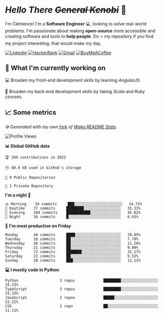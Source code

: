<!---
chomelc/chomelc is a ✨ special ✨ repository because its `README.md` (this file) appears on your GitHub profile.
You can click the Preview link to take a look at your changes.
--->

# *Hello There ~~General Kenobi~~* :vulcan_salute:

I'm Clémence! I'm a **Software Engineer** :computer:, looking to solve real-world problems. I'm passionate about making **open-source** more accessible and creating software and tools to **help people**. Do :star: my repository if you find my project interesting, that would make my day.

<!-- Badges -->
[![Linkedin](https://img.shields.io/badge/-ClémenceChomel-blue?style=flat&logo=Linkedin&logoColor=white)](https://www.linkedin.com/in/clemencechomel/)
[![HackerRank](https://img.shields.io/badge/-clemence_chomel-islamicgreen?style=flat&logo=HackerRank&logoColor=black)](https://www.hackerrank.com/clemence_chomel?hr_r=1)
[![Gmail](https://img.shields.io/badge/-clemence.chomel-c14438?style=flat&logo=Gmail&logoColor=white)](mailto:clemence.chomel@gmail.com)
[![BuyMeACoffee](https://img.shields.io/badge/-chomelcl-yellow?style=flat&logo=buymeacoffee&logoColor=black)](https://www.buymeacoffee.com/chomelcl)

## :open_file_folder: What I'm currently working on

:computer: Broaden my front-end development skills by learning *AngularJS*.

:open_book: Broaden my back-end development skills by taking *Scala* and *Ruby* courses.

## :chart_with_upwards_trend: Some metrics

*:gear: Generated with my own [fork](https://github.com/chomelc/waka-readme-stats) of [Waka README Stats](https://github.com/anmol098/waka-readme-stats)*.

<!--START_SECTION:waka-->
![Profile Views](http://img.shields.io/badge/Profile%20Views-13-orange)

**📊 Global GitHub data** 

```text
🏆 294 contributions in 2022

📦 40.9 kB used in GitHub's storage 

📜 9 Public Repositories 

🔑 1 Private Repository 

```
**I'm a night 🦉** 

```text
🌞 Morning    34 commits     ███░░░░░░░░░░░░░░░░░░░░░░   14.72% 
🌆 Daytime    77 commits     ████████░░░░░░░░░░░░░░░░░   33.33% 
🌃 Evening    104 commits    ███████████░░░░░░░░░░░░░░   45.02% 
🌙 Night      16 commits     █░░░░░░░░░░░░░░░░░░░░░░░░   6.93%

```
📅 **I'm most productive on Friday** 

```text
Monday       44 commits     ████░░░░░░░░░░░░░░░░░░░░░   19.05% 
Tuesday      18 commits     ██░░░░░░░░░░░░░░░░░░░░░░░   7.79% 
Wednesday    26 commits     ██░░░░░░░░░░░░░░░░░░░░░░░   11.26% 
Thursday     21 commits     ██░░░░░░░░░░░░░░░░░░░░░░░   9.09% 
Friday       72 commits     ███████░░░░░░░░░░░░░░░░░░   31.17% 
Saturday     22 commits     ██░░░░░░░░░░░░░░░░░░░░░░░   9.52% 
Sunday       28 commits     ███░░░░░░░░░░░░░░░░░░░░░░   12.12%

```


**💻 I mostly code in Python** 

```text
Python                   3 repos             ████████░░░░░░░░░░░░░░░░░   33.33% 
TypeScript               3 repos             ████████░░░░░░░░░░░░░░░░░   33.33% 
JavaScript               2 repos             █████░░░░░░░░░░░░░░░░░░░░   22.22% 
CSS                      1 repo              ██░░░░░░░░░░░░░░░░░░░░░░░   11.11%

```



<!--END_SECTION:waka-->